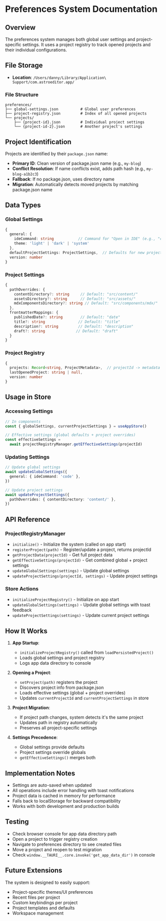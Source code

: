 # Preferences System Documentation

## Overview

The preferences system manages both global user settings and project-specific settings. It uses a project registry to track opened projects and their individual configurations.

## File Storage

- **Location**: `/Users/danny/Library/Application\ Support/com.astroeditor.app/`

### File Structure

```
preferences/
├── global-settings.json          # Global user preferences
├── project-registry.json         # Index of all opened projects
└── projects/
    ├── {project-id}.json         # Individual project settings
    └── {project-id-2}.json       # Another project's settings
```

## Project Identification

Projects are identified by their `package.json` name:

- **Primary ID**: Clean version of package.json name (e.g., `my-blog`)
- **Conflict Resolution**: If name conflicts exist, adds path hash (e.g., `my-blog-a1b2c3`)
- **Fallback**: If no package.json, uses directory name
- **Migration**: Automatically detects moved projects by matching package.json name

## Data Types

### Global Settings

```typescript
{
  general: {
    ideCommand: string           // Command for "Open in IDE" (e.g., "code")
    theme: 'light' | 'dark' | 'system'
  },
  defaultProjectSettings: ProjectSettings,  // Defaults for new projects
  version: number
}
```

### Project Settings

```typescript
{
  pathOverrides: {
    contentDirectory?: string     // Default: "src/content/"
    assetsDirectory?: string      // Default: "src/assets/"
    mdxComponentsDirectory?: string // Default: "src/components/mdx/"
  },
  frontmatterMappings: {
    publishedDate?: string        // Default: "date"
    title?: string               // Default: "title"
    description?: string         // Default: "description"
    draft?: string              // Default: "draft"
  }
}
```

### Project Registry

```typescript
{
  projects: Record<string, ProjectMetadata>,  // projectId -> metadata
  lastOpenedProject: string | null,
  version: number
}
```

## Usage in Store

### Accessing Settings

```typescript
// In components
const { globalSettings, currentProjectSettings } = useAppStore()

// Effective settings (global defaults + project overrides)
const effectiveSettings =
  await projectRegistryManager.getEffectiveSettings(projectId)
```

### Updating Settings

```typescript
// Update global settings
await updateGlobalSettings({
  general: { ideCommand: 'code' },
})

// Update project settings
await updateProjectSettings({
  pathOverrides: { contentDirectory: 'content/' },
})
```

## API Reference

### ProjectRegistryManager

- `initialize()` - Initialize the system (called on app start)
- `registerProject(path)` - Register/update a project, returns projectId
- `getProjectData(projectId)` - Get full project data
- `getEffectiveSettings(projectId)` - Get combined global + project settings
- `updateGlobalSettings(settings)` - Update global settings
- `updateProjectSettings(projectId, settings)` - Update project settings

### Store Actions

- `initializeProjectRegistry()` - Initialize on app start
- `updateGlobalSettings(settings)` - Update global settings with toast feedback
- `updateProjectSettings(settings)` - Update current project settings

## How It Works

1. **App Startup**:
   - `initializeProjectRegistry()` called from `loadPersistedProject()`
   - Loads global settings and project registry
   - Logs app data directory to console

2. **Opening a Project**:
   - `setProject(path)` registers the project
   - Discovers project info from package.json
   - Loads effective settings (global + project overrides)
   - Updates `currentProjectId` and `currentProjectSettings` in store

3. **Project Migration**:
   - If project path changes, system detects it's the same project
   - Updates path in registry automatically
   - Preserves all project-specific settings

4. **Settings Precedence**:
   - Global settings provide defaults
   - Project settings override globals
   - `getEffectiveSettings()` merges both

## Implementation Notes

- Settings are auto-saved when updated
- All operations include error handling with toast notifications
- Project data is cached in memory for performance
- Falls back to localStorage for backward compatibility
- Works with both development and production builds

## Testing

- Check browser console for app data directory path
- Open a project to trigger registry creation
- Navigate to preferences directory to see created files
- Move a project and reopen to test migration
- Check `window.__TAURI__.core.invoke('get_app_data_dir')` in console

## Future Extensions

The system is designed to easily support:

- Project-specific themes/UI preferences
- Recent files per project
- Custom keybindings per project
- Project templates and defaults
- Workspace management
